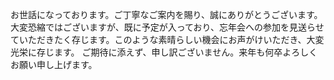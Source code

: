 お世話になっております。ご丁寧なご案内を賜り、誠にありがとうございます。
大変恐縮ではございますが、既に予定が入っており、忘年会への参加を見送らせていただきたく存じます。このような素晴らしい機会にお声がけいただき、大変光栄に存じます。
ご期待に添えず、申し訳ございません。来年も何卒よろしくお願い申し上げます。